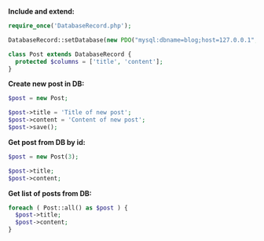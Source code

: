 **Include and extend:**
```php
require_once('DatabaseRecord.php');

DatabaseRecord::setDatabase(new PDO("mysql:dbname=blog;host=127.0.0.1", "blog", "1111"));

class Post extends DatabaseRecord {
  protected $columns = ['title', 'content'];
}
```

**Create new post in DB:**
```php
$post = new Post;

$post->title = 'Title of new post';
$post->content = 'Content of new post';
$post->save();
```

**Get post from DB by id:**
```php
$post = new Post(3);

$post->title;
$post->content;
```
**Get list of posts from DB:**
```php
foreach ( Post::all() as $post ) {
  $post->title;
  $post->content;
}
```
